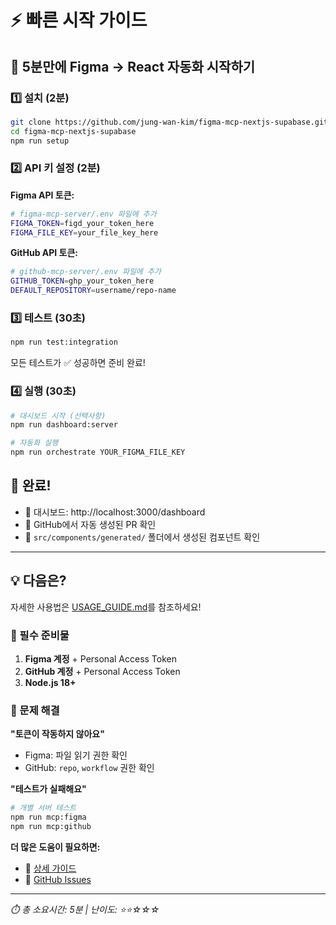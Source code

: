 # ⚡ 빠른 시작 가이드

## 🎯 5분만에 Figma → React 자동화 시작하기

### 1️⃣ 설치 (2분)

```bash
git clone https://github.com/jung-wan-kim/figma-mcp-nextjs-supabase.git
cd figma-mcp-nextjs-supabase
npm run setup
```

### 2️⃣ API 키 설정 (2분)

**Figma API 토큰:**
```bash
# figma-mcp-server/.env 파일에 추가
FIGMA_TOKEN=figd_your_token_here
FIGMA_FILE_KEY=your_file_key_here
```

**GitHub API 토큰:**
```bash
# github-mcp-server/.env 파일에 추가  
GITHUB_TOKEN=ghp_your_token_here
DEFAULT_REPOSITORY=username/repo-name
```

### 3️⃣ 테스트 (30초)

```bash
npm run test:integration
```

모든 테스트가 ✅ 성공하면 준비 완료!

### 4️⃣ 실행 (30초)

```bash
# 대시보드 시작 (선택사항)
npm run dashboard:server

# 자동화 실행
npm run orchestrate YOUR_FIGMA_FILE_KEY
```

## 🎉 완료!

- 📱 대시보드: http://localhost:3000/dashboard
- 📝 GitHub에서 자동 생성된 PR 확인
- 🎨 `src/components/generated/` 폴더에서 생성된 컴포넌트 확인

---

## 💡 다음은?

자세한 사용법은 [USAGE_GUIDE.md](./USAGE_GUIDE.md)를 참조하세요!

### 🔑 필수 준비물

1. **Figma 계정** + Personal Access Token
2. **GitHub 계정** + Personal Access Token  
3. **Node.js 18+**

### 🚨 문제 해결

**"토큰이 작동하지 않아요"**
- Figma: 파일 읽기 권한 확인
- GitHub: `repo`, `workflow` 권한 확인

**"테스트가 실패해요"**
```bash
# 개별 서버 테스트
npm run mcp:figma
npm run mcp:github
```

**더 많은 도움이 필요하면:**
- 📖 [상세 가이드](./USAGE_GUIDE.md)
- 🐛 [GitHub Issues](https://github.com/jung-wan-kim/figma-mcp-nextjs-supabase/issues)

---

*⏱️ 총 소요시간: 5분 | 난이도: ⭐⭐☆☆☆*